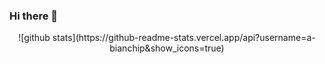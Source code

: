 ### Hi there 👋

<div align="center">
![github stats](https://github-readme-stats.vercel.app/api?username=a-bianchip&show_icons=true)
</div>  


<!--
**a-bianchi/a-bianchi** is a ✨ _special_ ✨ repository because its `README.md` (this file) appears on your GitHub profile.

Here are some ideas to get you started:

- 🔭 I’m currently working on ...
- 🌱 I’m currently learning ...
- 👯 I’m looking to collaborate on ...
- 🤔 I’m looking for help with ...
- 💬 Ask me about ...
📫 How to reach me: ...
- 😄 Pronouns: ...
- ⚡ Fun fact: ...
-->
